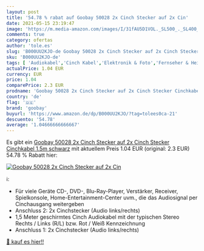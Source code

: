 ```yaml
---
layout: post
title: '54.78 % rabat auf Goobay 50028 2x Cinch Stecker auf 2x Cin'
date: 2021-05-15 23:19:47
image: 'https://m.media-amazon.com/images/I/31fAU5D1VOL._SL500_._SL400_.jpg'
comments: true
category: ofertas
author: 'tole.es'
slug: 'B000UU2KJO-de Goobay 50028 2x Cinch Stecker auf 2x Cinch Stecker...'
sku: 'B000UU2KJO-de'
tags: [ 'Audiokabel','Cinch Kabel','Elektronik & Foto','Fernseher & Heimkino','Heimkino, TV & Video Zubehör','goobay', ]
actualPrice: 1.04 EUR
currency: EUR
price: 1.04
comparePrice: 2.3 EUR
prodname: 'Goobay 50028 2x Cinch Stecker auf 2x Cinch Stecker Cinchkabel 1.5m  schwarz'
country: 'de'
flag: '🇩🇪'
brand: 'goobay'
buyurl: 'https://www.amazon.de/dp/B000UU2KJO/?tag=tolees0ca-21'
descuento: '54.78'
average: '1.04666666666667'
---
```


Es gibt ein [Goobay 50028 2x Cinch Stecker auf 2x Cinch Stecker Cinchkabel 1.5m  schwarz](https://www.amazon.de/dp/B000UU2KJO/?tag=tolees0ca-21) mit aktuellem Preis 1.04 EUR (original: 2.3 EUR) 54.78 % Rabatt hier:

[![Goobay 50028 2x Cinch Stecker auf 2x Cin](https://m.media-amazon.com/images/I/31fAU5D1VOL._SL500_._SL400_.jpg)](https://www.amazon.de/dp/B000UU2KJO/?tag=tolees0ca-21)

ℹ️:

- Für viele Geräte CD-, DVD-, Blu-Ray-Player, Verstärker, Receiver, Spielkonsole, Home-Entertainment-Center uvm., die das Audiosignal per Cinchausgang weitergeben
- Anschluss 2: 2x Cinchstecker (Audio links/rechts)
- 1,5 Meter geschirmtes Cinch Audiokabel mit der typischen Stereo Rechts / Links (R/L) bzw. Rot / Weiß Kennzeichnung
- Anschluss 1: 2x Cinchstecker (Audio links/rechts)

[🛒 kauf es hier!!](https://www.amazon.de/dp/B000UU2KJO/?tag=tolees0ca-21)
